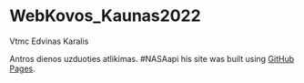 # WebKovos_Kaunas2022
Vtmc Edvinas Karalis

Antros dienos uzduoties atlikimas. #NASAapi
his site was built using [GitHub Pages](https://hhvis.github.io/WebKovos_Kaunas2022/).
